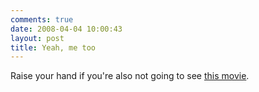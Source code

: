 ```yaml
---
comments: true
date: 2008-04-04 10:00:43
layout: post
title: Yeah, me too
---
```


Raise your hand if you're also not going to see [this movie](http://movies.nytimes.com/2008/04/04/movies/04shin.html).
